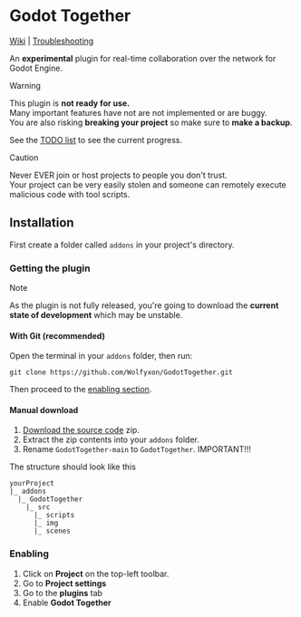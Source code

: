 # Godot Together
[Wiki](https://github.com/Wolfyxon/GodotTogether/wiki/) |
[Troubleshooting](https://github.com/Wolfyxon/GodotTogether/wiki/Troubleshooting)

An **experimental** plugin for real-time collaboration over the network for Godot Engine.

> [!WARNING]
> This plugin is **not ready for use.**  
> Many important features have not are not implemented or are buggy.  
> You are also risking **breaking your project** so make sure to **make a backup**.
>
> See the [TODO list](https://github.com/wolfyxon/godotTogether/issues/1) to see the current progress.

> [!CAUTION]
> Never EVER join or host projects to people you don't trust.  
> Your project can be very easily stolen and someone can remotely execute malicious code with tool scripts. 

## Installation
First create a folder called `addons` in your project's directory.

### Getting the plugin
>[!NOTE]
> As the plugin is not fully released, you're going to download the **current state of development** which may be unstable. 

#### With Git (recommended)
Open the terminal in your `addons` folder, then run:
```
git clone https://github.com/Wolfyxon/GodotTogether.git
```

Then proceed to the [enabling section](#enabling).

#### Manual download

1. [Download the source code](https://github.com/Wolfyxon/GodotTogether/archive/refs/heads/main.zip) zip.
2. Extract the zip contents into your `addons` folder.
3. Rename `GodotTogether-main` to `GodotTogether`. IMPORTANT!!!

The structure should look like this
```
yourProject
|_ addons
  |_ GodotTogether
    |_ src
      |_ scripts
      |_ img
      |_ scenes
```

### Enabling 
1. Click on **Project** on the top-left toolbar.
2. Go to **Project settings**
3. Go to the **plugins** tab
4. Enable **Godot Together**
